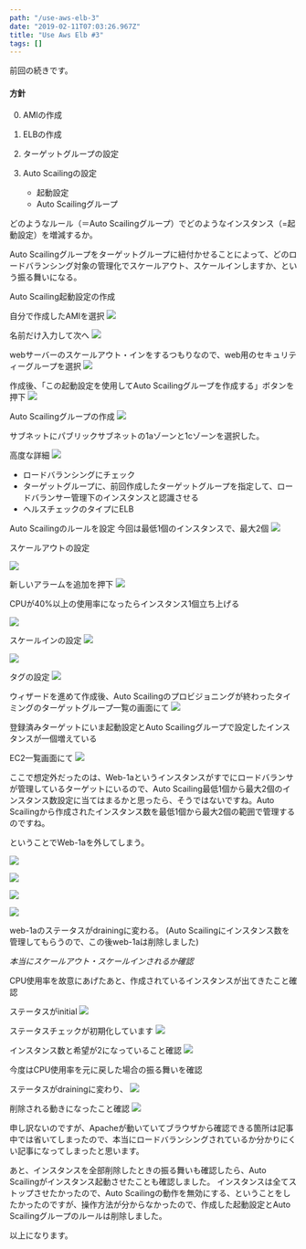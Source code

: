 ```yaml
---
path: "/use-aws-elb-3"
date: "2019-02-11T07:03:26.967Z"
title: "Use Aws Elb #3"
tags: []
---
```


前回の続きです。

#### 方針

0. AMIの作成

1. ELBの作成

2. ターゲットグループの設定

3. Auto Scailingの設定
    * 起動設定
    * Auto Scailingグループ


どのようなルール（＝Auto Scailingグループ）でどのようなインスタンス（=起動設定）を増減するか。

Auto Scailingグループをターゲットグループに紐付かせることによって、どのロードバランシング対象の管理化でスケールアウト、スケールインしますか、という振る舞いになる。


Auto Scailing起動設定の作成

自分で作成したAMIを選択
![](https://user-images.githubusercontent.com/37950257/52552599-35556500-2e24-11e9-9887-4b9b8b232713.png)

名前だけ入力して次へ
![](https://user-images.githubusercontent.com/37950257/52552600-35edfb80-2e24-11e9-87b5-0e3bcc5a3766.png)

webサーバーのスケールアウト・インをするつもりなので、web用のセキュリティーグループを選択
![](https://user-images.githubusercontent.com/37950257/52553718-e01b5280-2e27-11e9-8991-37ea0902a0bb.png)

作成後、「この起動設定を使用してAuto Scailingグループを作成する」ボタンを押下
![](https://user-images.githubusercontent.com/37950257/52552603-35edfb80-2e24-11e9-8721-2ad9d2c361ce.png)

Auto Scailingグループの作成
![](https://user-images.githubusercontent.com/37950257/52552605-36869200-2e24-11e9-9f79-4d216b391865.png)

サブネットにパブリックサブネットの1aゾーンと1cゾーンを選択した。

高度な詳細
![](https://user-images.githubusercontent.com/37950257/52552606-36869200-2e24-11e9-8556-baf91b02159a.png)

* ロードバランシングにチェック
* ターゲットグループに、前回作成したターゲットグループを指定して、ロードバランサー管理下のインスタンスと認識させる
* ヘルスチェックのタイプにELB

Auto Scailingのルールを設定
今回は最低1個のインスタンスで、最大2個
![](https://user-images.githubusercontent.com/37950257/52552607-36869200-2e24-11e9-84a7-798426341e6c.png)

スケールアウトの設定

![](https://user-images.githubusercontent.com/37950257/52552608-371f2880-2e24-11e9-9a01-55c5b417ca9e.png)

新しいアラームを追加を押下
![](https://user-images.githubusercontent.com/37950257/52552609-371f2880-2e24-11e9-92c8-e589c82365fa.png)

CPUが40%以上の使用率になったらインスタンス1個立ち上げる

![](https://user-images.githubusercontent.com/37950257/52552610-371f2880-2e24-11e9-81bc-8575ec2c548c.png)


スケールインの設定
![](https://user-images.githubusercontent.com/37950257/52552614-38505580-2e24-11e9-9c67-48883efd6386.png)

![](https://user-images.githubusercontent.com/37950257/52552613-371f2880-2e24-11e9-8c1c-e94603bd7a21.png)

タグの設定
![](https://user-images.githubusercontent.com/37950257/52552615-38505580-2e24-11e9-846c-0895dda609cc.png)

ウィザードを進めて作成後、Auto Scailingのプロビジョニングが終わったタイミングのターゲットグループ一覧の画面にて
![](https://user-images.githubusercontent.com/37950257/52552616-38e8ec00-2e24-11e9-8a6d-d5887dff91dc.png)

登録済みターゲットにいま起動設定とAuto Scailingグループで設定したインスタンスが一個増えている

EC2一覧画面にて
![](https://user-images.githubusercontent.com/37950257/52552617-38e8ec00-2e24-11e9-913b-1b6c050b3fc9.png)

ここで想定外だったのは、Web-1aというインスタンスがすでにロードバランサが管理しているターゲットにいるので、Auto Scailing最低1個から最大2個のインスタンス数設定に当てはまるかと思ったら、そうではないですね。Auto Scailingから作成されたインスタンス数を最低1個から最大2個の範囲で管理するのですね。

ということでWeb-1aを外してしまう。

![](https://user-images.githubusercontent.com/37950257/52552618-38e8ec00-2e24-11e9-85d7-b4046b22bf92.png)

![](https://user-images.githubusercontent.com/37950257/52552619-38e8ec00-2e24-11e9-8752-d42472c7923b.png)

![](https://user-images.githubusercontent.com/37950257/52552620-39818280-2e24-11e9-8b44-3f502402dabc.png)

![](https://user-images.githubusercontent.com/37950257/52552621-3a1a1900-2e24-11e9-9172-d3988fe2f002.png)

web-1aのステータスがdrainingに変わる。
(Auto Scailingにインスタンス数を管理してもらうので、この後web-1aは削除しました)


*本当にスケールアウト・スケールインされるか確認*

CPU使用率を故意にあげたあと、作成されているインスタンスが出てきたこと確認

ステータスがinitial
![](https://user-images.githubusercontent.com/37950257/52552623-3ab2af80-2e24-11e9-9c91-86917f13d5a3.png)

ステータスチェックが初期化しています
![](![](https://user-images.githubusercontent.com/37950257/52552622-3a1a1900-2e24-11e9-9ec0-8b6d1f704571.png)
)

インスタンス数と希望が2になっていること確認
![](https://user-images.githubusercontent.com/37950257/52552625-3b4b4600-2e24-11e9-987c-229d7bfe747b.png)

今度はCPU使用率を元に戻した場合の振る舞いを確認

ステータスがdrainingに変わり、
![](https://user-images.githubusercontent.com/37950257/52552629-3d150980-2e24-11e9-8930-024ec41b2513.png)

削除される動きになったこと確認
![](https://user-images.githubusercontent.com/37950257/52552628-3c7c7300-2e24-11e9-9f4a-00d489537017.png)


申し訳ないのですが、Apacheが動いていてブラウザから確認できる箇所は記事中では省いてしまったので、本当にロードバランシングされているか分かりにくい記事になってしまったと思います。

あと、インスタンスを全部削除したときの振る舞いも確認したら、Auto Scailingがインスタンス起動させたことも確認しました。
インスタンスは全てストップさせたかったので、Auto Scailingの動作を無効にする、ということをしたかったのですが、操作方法が分からなかったので、作成した起動設定とAuto Scailingグループのルールは削除しました。

以上になります。
